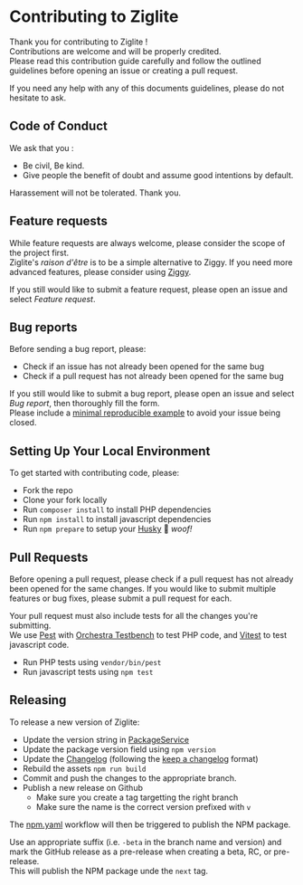 # Contributing to Ziglite
Thank you for contributing to Ziglite !\
Contributions are welcome and will be properly credited.\
Please read this contribution guide carefully and follow the outlined guidelines before opening an issue or creating a pull request.

If you need any help with any of this documents guidelines, please do not hesitate to ask.

## Code of Conduct
We ask that you :
- Be civil, Be kind.
- Give people the benefit of doubt and assume good intentions by default.

Harassement will not be tolerated. Thank you.

## Feature requests
While feature requests are always welcome, please consider the scope of the project first.\
Ziglite's *raison d'être* is to be a simple alternative to Ziggy. If you need more advanced features, please consider using [Ziggy](https://github.com/tighten/ziggy).

If you still would like to submit a feature request, please open an issue and select *Feature request*.

## Bug reports
Before sending a bug report, please:
- Check if an issue has not already been opened for the same bug
- Check if a pull request has not already been opened for the same bug

If you still would like to submit a bug report, please open an issue and select *Bug report*, then thoroughly fill the form.\
Please include a [minimal reproducible example](https://en.wikipedia.org/wiki/Minimal_reproducible_example) to avoid your issue being closed.

## Setting Up Your Local Environment
To get started with contributing code, please:
- Fork the repo
- Clone your fork locally
- Run `composer install` to install PHP dependencies
- Run `npm install` to install javascript dependencies
- Run `npm prepare` to setup your [Husky](https://typicode.github.io/husky/) 🐶 *woof!*

## Pull Requests
Before opening a pull request, please check if a pull request has not already been opened for the same changes. If you would like to submit multiple features or bug fixes, please submit a pull request for each.

Your pull request must also include tests for all the changes you're submitting.\
We use [Pest](https://pestphp.com/) with [Orchestra Testbench](https://packages.tools/testbench.html) to test PHP code, and [Vitest](https://vitest.dev/) to test javascript code.

- Run PHP tests using `vendor/bin/pest`
- Run javascript tests using `npm test`

## Releasing
To release a new version of Ziglite:

- Update the version string in [PackageService](src/Services/PackageService.php#22)
- Update the package version field using `npm version`
- Update the [Changelog](CHANGELOG.md) (following the [keep a changelog](https://keepachangelog.com/en/1.0.0/) format)
- Rebuild the assets `npm run build`
- Commit and push the changes to the appropriate branch.
- Publish a new release on Github
    - Make sure you create a tag targetting the right branch
    - Make sure the name is the correct version prefixed with `v`

The [npm.yaml](.github/workflows/npm.yaml) workflow will then be triggered to publish the NPM package.

Use an appropriate suffix (i.e. `-beta` in the branch name and version) and mark the GitHub release as a pre-release when creating a beta, RC, or pre-release.\
This will publish the NPM package unde the `next` tag.

